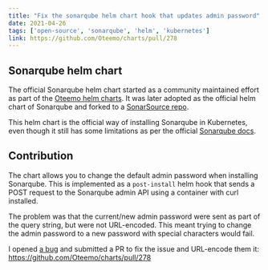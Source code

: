 ```yaml
---
title: "Fix the sonarqube helm chart hook that updates admin password"
date: 2021-04-26
tags: ['open-source', 'sonarqube', 'helm', 'kubernetes']
link: https://github.com/Oteemo/charts/pull/278
---
```


## Sonarqube helm chart

The official Sonarqube helm chart started as a community maintained effort as part of the [Oteemo helm charts](https://github.com/Oteemo/charts/tree/master/charts/sonarqube). It was later adopted as the official helm chart of Sonarqube and forked to a [SonarSource repo](https://github.com/SonarSource/helm-chart-sonarqube/tree/master/charts/sonarqube).

This helm chart is the official way of installing Sonarqube in Kubernetes, even though it still has some limitations as per the official [Sonarqube docs](https://docs.sonarqube.org/latest/setup/sonarqube-on-kubernetes/).

## Contribution

The chart allows you to change the default admin password when installing Sonarqube. This is implemented as a `post-install` helm hook that sends a POST request to the Sonarqube admin API using a  container with curl installed.

The problem was that the current/new admin password were sent as part of the query string, but were not URL-encoded. This meant trying to change the admin password to a new password with special characters would fail.

I opened [a bug](https://github.com/Oteemo/charts/issues/277) and submitted a PR to fix the issue and URL-encode them it: https://github.com/Oteemo/charts/pull/278